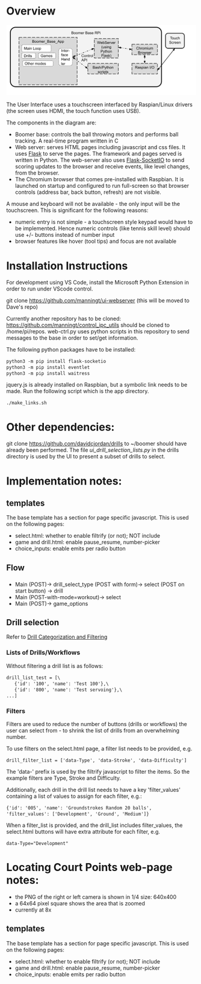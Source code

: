 # Overview
![Block Diagram](./UI_Software_Block_Diagram.svg)

The User Interface uses a touchscreen interfaced by Raspian/Linux drivers (the screen uses HDMI, the touch function uses USB).

The components in the diagram are:
* Boomer base: controls the ball throwing motors and performs ball tracking.  A real-time program written in C
* Web server: serves HTML pages including javascript and css files.  It uses [Flask](https://en.wikipedia.org/wiki/Flask_\(web_framework\)) to serve the pages.  The framework and pages served is written in Python.  The web-server also uses [Flask-SocketIO](https://flask-socketio.readthedocs.io/en/latest/) to send scoring updates to the browser and receive events, like level changes, from the browser.
* The Chromium browser that comes pre-installed with Raspbian.  It is launched on startup and configured to run full-screen so that browser controls (address bar, back button, refresh) are not visible.

A mouse and keyboard will not be available - the only input will be the touchscreen.  This is significant for the following reasons:
* numeric entry is not simple - a touchscreen style keypad would have to be implemented.  Hence numeric controls (like tennis skill level) should use +/- buttons instead of number input
* browser features like hover (tool tips) and focus are not available

# Installation Instructions

For development using VS Code, install the Microsoft Python Extension in order to run under VScode control.

git clone https://github.com/manningt/ui-webserver  (this will be moved to Dave's repo)

Currently another repository has to be cloned: https://github.com/manningt/control_ipc_utils should be cloned to /home/pi/repos.  web-ctrl.py uses python scripts in this repository to send messages to the base in order to set/get information.

The following python packages have to be installed:
```
python3 -m pip install flask-socketio
python3 -m pip install eventlet
python3 -m pip install waitress
```
jquery.js is already installed on Raspbian, but a symbolic link needs to be made.  Run the following script which is the app directory.
```
./make_links.sh
```
# Other dependencies:

git clone https://github.com/davidcjordan/drills to ~/boomer should have already been performed. The file *ui_drill_selection_lists.py* in the drills directory is used by the UI to present a subset of drills to select.

# Implementation notes:

## templates
The base template has a section for page specific javascript.  This is used on the following pages:
* select.html: whether to enable filtrify (or not); NOT include
* game and drill.html: enable pause_resume, number-picker
* choice_inputs: enable emits per radio button

## Flow
###
* Main (POST)-> drill_select_type (POST with form)-> select (POST on start button) -> drill
* Main (POST-with-mode=workout)-> select
* Main (POST)-> game_options

## Drill selection
Refer to [Drill Categorization and Filtering](https://docs.google.com/document/d/1V0n3HToN0-XzfUT8dVTWYwKsZZYaLfdsvD9uuKcMHIQ)

### Lists of Drills/Workflows
Without filtering a drill list is as follows:
```
drill_list_test = [\
   {'id': '100', 'name': 'Test 100'},\
   {'id': '800', 'name': 'Test servoing'},\
...]
```

### Filters
Filters are used to reduce the number of buttons (drills or workflows) the user can select from - to shrink the list of drills from an overwhelming number.

To use filters on the select.html page, a filter list needs to be provided, e.g.
```
drill_filter_list = ['data-Type', 'data-Stroke', 'data-Difficulty']
```
The 'data-' prefix is used by the filtrify javascript to filter the items.  So the example filters are Type, Stroke and Difficulty.

Additionally, each drill in the drill list needs to have a  key 'filter_values' containing a list of values to assign for each filter, e.g.:
```
{'id': '005', 'name': 'Groundstrokes Random 20 balls', 'filter_values': ['Development', 'Ground', 'Medium']}

```
When a filter_list is provided, and the drill_list includes filter_values, the select.html buttons will have extra attribute for each filter, e.g. 
```
data-Type="Development"
```

# Locating Court Points web-page notes:

* the PNG of the right or left camera is shown in 1/4 size: 640x400
* a 64x64 pixel square shows the area that is zoomed
 * currently at 8x 

## templates
The base template has a section for page specific javascript.  This is used on the following pages:
* select.html: whether to enable filtrify (or not); NOT include
* game and drill.html: enable pause_resume, number-picker
* choice_inputs: enable emits per radio button
